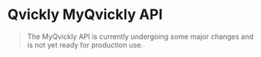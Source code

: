 # Qvickly MyQvickly API

> The MyQvickly API is currently undergoing some major changes and is not yet ready for production use.